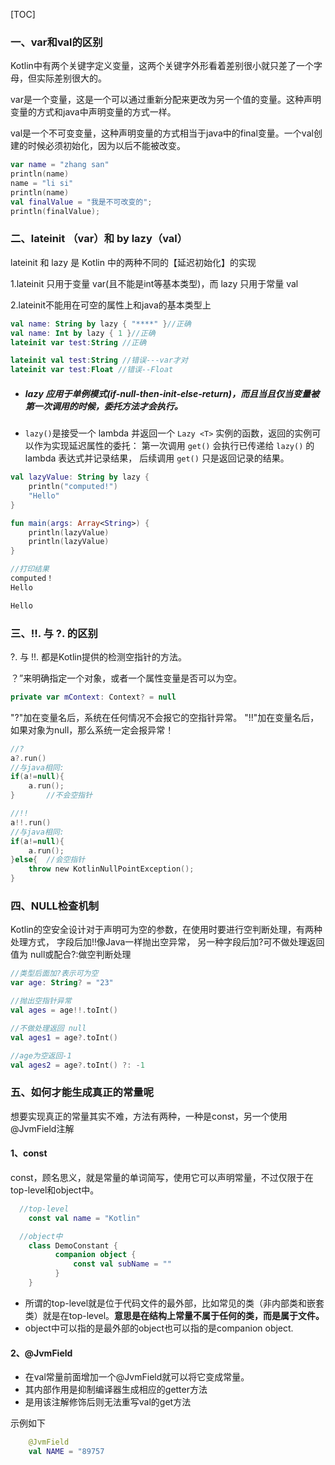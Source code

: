 [TOC]

### 一、var和val的区别

Kotlin中有两个关键字定义变量，这两个关键字外形看着差别很小就只差了一个字母，但实际差别很大的。

var是一个变量，这是一个可以通过重新分配来更改为另一个值的变量。这种声明变量的方式和java中声明变量的方式一样。

val是一个不可变变量，这种声明变量的方式相当于java中的final变量。一个val创建的时候必须初始化，因为以后不能被改变。

```kotlin
var name = "zhang san"
println(name)
name = "li si"
println(name)
val finalValue = "我是不可改变的";
println(finalValue);
```

### 二、lateinit （var）和 by lazy（val）

lateinit 和 lazy 是 Kotlin 中的两种不同的【延迟初始化】的实现

1.lateinit 只用于变量 var(且不能是int等基本类型)，而 lazy 只用于常量 val

2.lateinit不能用在可空的属性上和java的基本类型上

```kotlin
val name: String by lazy { "****" }//正确
val name: Int by lazy { 1 }//正确
lateinit var test:String //正确

lateinit val test:String //错误---var才对
lateinit var test:Float //错误--Float
```

- ##### lazy 应用于单例模式(if-null-then-init-else-return)，而且当且仅当变量被第一次调用的时候，委托方法才会执行。

- `lazy()`是接受一个 lambda 并返回一个 `Lazy <T>` 实例的函数，返回的实例可以作为实现延迟属性的委托： 第一次调用 `get()` 会执行已传递给 `lazy()` 的 lambda 表达式并记录结果， 后续调用 `get()` 只是返回记录的结果。

```kotlin
val lazyValue: String by lazy {
    println("computed!")
    "Hello"
}

fun main(args: Array<String>) {
    println(lazyValue)
    println(lazyValue)
}

//打印结果
computed！
Hello

Hello
```



### 三、!!. 与 ?. 的区别

?. 与 !!. 都是Kotlin提供的检测空指针的方法。

？”来明确指定一个对象，或者一个属性变量是否可以为空。

```kotlin
private var mContext: Context? = null
```

"?"加在变量名后，系统在任何情况不会报它的空指针异常。
"!!"加在变量名后，如果对象为null，那么系统一定会报异常！

```kotlin
//?
a?.run()
//与java相同:
if(a!=null){
	a.run();
}		//不会空指针

//!!
a!!.run()
//与java相同: 
if(a!=null){
	a.run();
}else{	//会空指针
	throw new KotlinNullPointException();
}
```



### 四、NULL检查机制

Kotlin的空安全设计对于声明可为空的参数，在使用时要进行空判断处理，有两种处理方式，
字段后加!!像Java一样抛出空异常，
另一种字段后加?可不做处理返回值为 null或配合?:做空判断处理

```kotlin
//类型后面加?表示可为空
var age: String? = "23" 

//抛出空指针异常
val ages = age!!.toInt()

//不做处理返回 null
val ages1 = age?.toInt()

//age为空返回-1
val ages2 = age?.toInt() ?: -1
```



### 五、如何才能生成真正的常量呢

想要实现真正的常量其实不难，方法有两种，一种是const，另一个使用@JvmField注解

#### 1、const

const，顾名思义，就是常量的单词简写，使用它可以声明常量，不过仅限于在top-level和object中。

```kotlin
  //top-level
    const val name = "Kotlin"

  //object中
    class DemoConstant {
          companion object {
              const val subName = ""
          }
    }
```

- 所谓的top-level就是位于代码文件的最外部，比如常见的类（非内部类和嵌套类）就是在top-level。**意思是在结构上常量不属于任何的类，而是属于文件。**
- object中可以指的是最外部的object也可以指的是companion object.

#### 2、@JvmField

- 在val常量前面增加一个@JvmField就可以将它变成常量。
- 其内部作用是抑制编译器生成相应的getter方法
- 是用该注解修饰后则无法重写val的get方法

示例如下

```kotlin
    @JvmField 
	val NAME = "89757
```

